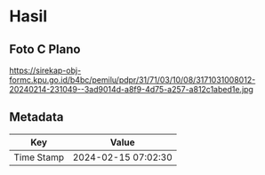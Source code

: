 # Hasil

## Foto C Plano

https://sirekap-obj-formc.kpu.go.id/b4bc/pemilu/pdpr/31/71/03/10/08/3171031008012-20240214-231049--3ad9014d-a8f9-4d75-a257-a812c1abed1e.jpg


## Metadata

| Key        | Value               |
| ---------- | ------------------- |
| Time Stamp | 2024-02-15 07:02:30 |



